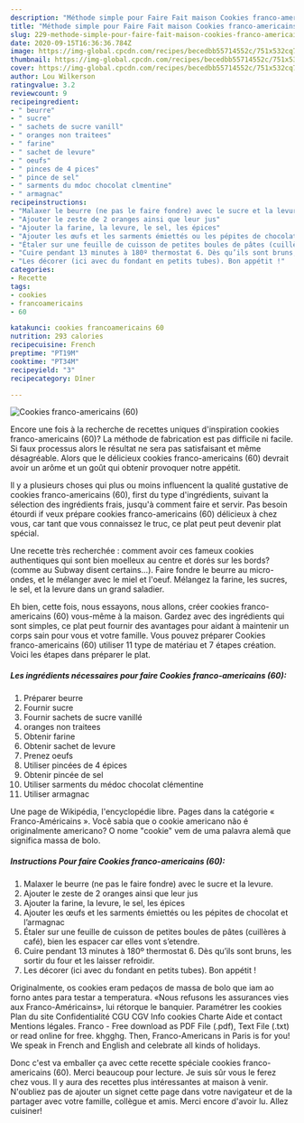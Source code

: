 ```yaml
---
description: "Méthode simple pour Faire Fait maison Cookies franco-americains (60)"
title: "Méthode simple pour Faire Fait maison Cookies franco-americains (60)"
slug: 229-methode-simple-pour-faire-fait-maison-cookies-franco-americains-60
date: 2020-09-15T16:36:36.784Z
image: https://img-global.cpcdn.com/recipes/becedbb55714552c/751x532cq70/cookies-franco-americains-60-photo-principale-de-la-recette.jpg
thumbnail: https://img-global.cpcdn.com/recipes/becedbb55714552c/751x532cq70/cookies-franco-americains-60-photo-principale-de-la-recette.jpg
cover: https://img-global.cpcdn.com/recipes/becedbb55714552c/751x532cq70/cookies-franco-americains-60-photo-principale-de-la-recette.jpg
author: Lou Wilkerson
ratingvalue: 3.2
reviewcount: 9
recipeingredient:
- " beurre"
- " sucre"
- " sachets de sucre vanill"
- " oranges non traitees"
- " farine"
- " sachet de levure"
- " oeufs"
- " pinces de 4 pices"
- " pince de sel"
- " sarments du mdoc chocolat clmentine"
- " armagnac"
recipeinstructions:
- "Malaxer le beurre (ne pas le faire fondre) avec le sucre et la levure."
- "Ajouter le zeste de 2 oranges ainsi que leur jus"
- "Ajouter la farine, la levure, le sel, les épices"
- "Ajouter les œufs et les sarments émiettés ou les pépites de chocolat et l’armagnac"
- "Étaler sur une feuille de cuisson de petites boules de pâtes (cuillères à café), bien les espacer car elles vont s’etendre."
- "Cuire pendant 13 minutes à 180º thermostat 6. Dès qu’ils sont bruns, les sortir du four et les laisser refroidir."
- "Les décorer (ici avec du fondant en petits tubes). Bon appétit !"
categories:
- Recette
tags:
- cookies
- francoamericains
- 60

katakunci: cookies francoamericains 60 
nutrition: 293 calories
recipecuisine: French
preptime: "PT19M"
cooktime: "PT34M"
recipeyield: "3"
recipecategory: Dîner

---
```



![Cookies franco-americains (60)](https://img-global.cpcdn.com/recipes/becedbb55714552c/751x532cq70/cookies-franco-americains-60-photo-principale-de-la-recette.jpg)

Encore une fois à la recherche de recettes uniques d'inspiration cookies franco-americains (60)? La méthode de fabrication est pas difficile ni facile. Si faux processus alors le résultat ne sera pas satisfaisant et même désagréable. Alors que le délicieux cookies franco-americains (60) devrait avoir un arôme et un goût qui obtenir provoquer notre appétit.

Il y a plusieurs choses qui plus ou moins influencent la qualité gustative de cookies franco-americains (60), first du type d'ingrédients, suivant la sélection des ingrédients frais, jusqu'à comment faire et servir. Pas besoin étourdi if veux prépare cookies franco-americains (60) délicieux à chez vous, car tant que vous connaissez le truc, ce plat peut peut devenir plat spécial.

Une recette très recherchée : comment avoir ces fameux cookies authentiques qui sont bien moelleux au centre et dorés sur les bords? (comme au Subway disent certains…). Faire fondre le beurre au micro-ondes, et le mélanger avec le miel et l&#39;oeuf. Mélangez la farine, les sucres, le sel, et la levure dans un grand saladier.


Eh bien, cette fois, nous essayons, nous allons, créer cookies franco-americains (60) vous-même à la maison. Gardez avec des ingrédients qui sont simples, ce plat peut fournir des avantages pour aidant à maintenir un corps sain pour vous et votre famille. Vous pouvez préparer Cookies franco-americains (60) utiliser 11 type de matériau et 7 étapes création. Voici les étapes dans préparer le plat.

<!--inarticleads1-->

##### Les ingrédients nécessaires pour faire Cookies franco-americains (60):

1. Préparer  beurre
1. Fournir  sucre
1. Fournir  sachets de sucre vanillé
1.   oranges non traitees
1. Obtenir  farine
1. Obtenir  sachet de levure
1. Prenez  oeufs
1. Utiliser  pincées de 4 épices
1. Obtenir  pincée de sel
1. Utiliser  sarments du médoc chocolat clémentine
1. Utiliser  armagnac


Une page de Wikipédia, l&#39;encyclopédie libre. Pages dans la catégorie « Franco-Américains ». Você sabia que o cookie americano não é originalmente americano? O nome &#34;cookie&#34; vem de uma palavra alemã que significa massa de bolo. 

<!--inarticleads2-->

##### Instructions Pour faire Cookies franco-americains (60):

1. Malaxer le beurre (ne pas le faire fondre) avec le sucre et la levure.
1. Ajouter le zeste de 2 oranges ainsi que leur jus
1. Ajouter la farine, la levure, le sel, les épices
1. Ajouter les œufs et les sarments émiettés ou les pépites de chocolat et l’armagnac
1. Étaler sur une feuille de cuisson de petites boules de pâtes (cuillères à café), bien les espacer car elles vont s’etendre.
1. Cuire pendant 13 minutes à 180º thermostat 6. Dès qu’ils sont bruns, les sortir du four et les laisser refroidir.
1. Les décorer (ici avec du fondant en petits tubes). Bon appétit !


Originalmente, os cookies eram pedaços de massa de bolo que iam ao forno antes para testar a temperatura. «Nous refusons les assurances vies aux Franco-Américains», lui rétorque le banquier. Paramétrer les cookies Plan du site Confidentialité CGU CGV Info cookies Charte Aide et contact Mentions légales. Franco - Free download as PDF File (.pdf), Text File (.txt) or read online for free. khgghg. Then, Franco-Americans in Paris is for you! We speak in French and English and celebrate all kinds of holidays. 


Donc c'est va emballer ça avec cette recette spéciale cookies franco-americains (60). Merci beaucoup pour lecture. Je suis sûr vous le ferez chez vous. Il y aura des recettes plus  intéressantes at maison à venir. N'oubliez pas de ajouter un signet cette page dans votre navigateur et de la partager avec votre famille, collègue et amis. Merci encore d'avoir lu. Allez cuisiner!

